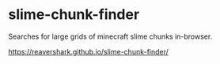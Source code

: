 # slime-chunk-finder
Searches for large grids of minecraft slime chunks in-browser.

https://reavershark.github.io/slime-chunk-finder/
